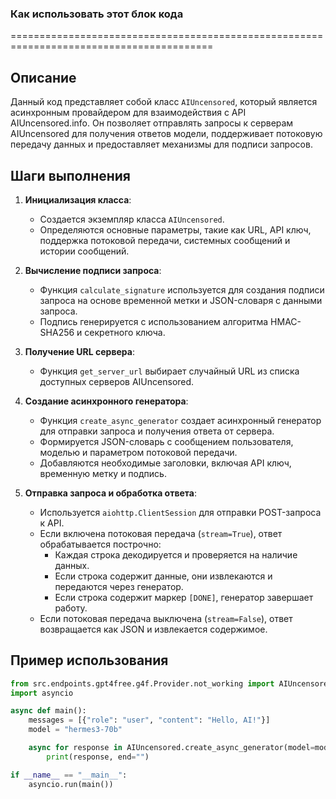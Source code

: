 ### Как использовать этот блок кода

=========================================================================================

Описание
-------------------------
Данный код представляет собой класс `AIUncensored`, который является асинхронным провайдером для взаимодействия с API AIUncensored.info. Он позволяет отправлять запросы к серверам AIUncensored для получения ответов модели, поддерживает потоковую передачу данных и предоставляет механизмы для подписи запросов.

Шаги выполнения
-------------------------
1. **Инициализация класса**:
   - Создается экземпляр класса `AIUncensored`.
   - Определяются основные параметры, такие как URL, API ключ, поддержка потоковой передачи, системных сообщений и истории сообщений.

2. **Вычисление подписи запроса**:
   - Функция `calculate_signature` используется для создания подписи запроса на основе временной метки и JSON-словаря с данными запроса.
   - Подпись генерируется с использованием алгоритма HMAC-SHA256 и секретного ключа.

3. **Получение URL сервера**:
   - Функция `get_server_url` выбирает случайный URL из списка доступных серверов AIUncensored.

4. **Создание асинхронного генератора**:
   - Функция `create_async_generator` создает асинхронный генератор для отправки запроса и получения ответа от сервера.
   - Формируется JSON-словарь с сообщением пользователя, моделью и параметром потоковой передачи.
   - Добавляются необходимые заголовки, включая API ключ, временную метку и подпись.

5. **Отправка запроса и обработка ответа**:
   - Используется `aiohttp.ClientSession` для отправки POST-запроса к API.
   - Если включена потоковая передача (`stream=True`), ответ обрабатывается построчно:
     - Каждая строка декодируется и проверяется на наличие данных.
     - Если строка содержит данные, они извлекаются и передаются через генератор.
     - Если строка содержит маркер `[DONE]`, генератор завершает работу.
   - Если потоковая передача выключена (`stream=False`), ответ возвращается как JSON и извлекается содержимое.

Пример использования
-------------------------

```python
from src.endpoints.gpt4free.g4f.Provider.not_working import AIUncensored
import asyncio

async def main():
    messages = [{"role": "user", "content": "Hello, AI!"}]
    model = "hermes3-70b"

    async for response in AIUncensored.create_async_generator(model=model, messages=messages, stream=True):
        print(response, end="")

if __name__ == "__main__":
    asyncio.run(main())